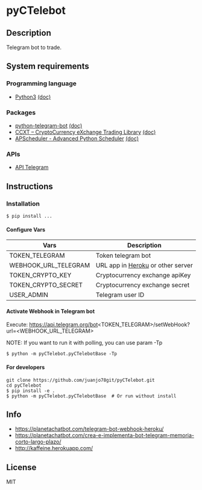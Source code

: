 # pyCTelebot


## Description

Telegram bot to trade.


## System requirements

### Programming language
* [Python3](https://www.python.org/) [(doc)](https://docs.python.org/)

### Packages
* [python-telegram-bot](https://github.com/python-telegram-bot/python-telegram-bot) [(doc)](https://python-telegram-bot.readthedocs.io/en/stable/)
* [CCXT – CryptoCurrency eXchange Trading Library](https://github.com/ccxt/ccxt) [(doc)](https://docs.ccxt.com/en/latest/manual.html)
* [APScheduler - Advanced Python Scheduler](https://github.com/agronholm/apscheduler) [(doc)](https://apscheduler.readthedocs.io/en/3.x/)
### APIs
* [API Telegram](https://core.telegram.org/bots/api)

## Instructions
### Installation

```shell
$ pip install ...
```
#### Configure Vars

| Vars                 | Description                                                  |
|----------------------|--------------------------------------------------------------|
| TOKEN_TELEGRAM       | Token telegram bot                                           |
| WEBHOOK_URL_TELEGRAM | URL app in [Heroku](https://www.heroku.com/) or other server |
| TOKEN_CRYPTO_KEY     | Cryptocurrency exchange apiKey                               |
| TOKEN_CRYPTO_SECRET  | Cryptocurrency exchange secret                               |
| USER_ADMIN           | Telegram user ID                                             |

#### Activate Webhook in Telegram bot
Execute: https://api.telegram.org/bot<TOKEN_TELEGRAM>/setWebHook?url=<WEBHOOK_URL_TELEGRAM>

NOTE: If you want to run it with polling, you can use param -Tp
```shell
$ python -m pyCTelebot.pyCTelebotBase -Tp
```

#### For developers
```shell
git clone https://github.com/juanjo78git/pyCTelebot.git
cd pyCTelebot
$ pip install -e . 
$ python -m pyCTelebot.pyCTelebotBase  # Or run without install
```


## Info

- https://planetachatbot.com/telegram-bot-webhook-heroku/
- https://planetachatbot.com/crea-e-implementa-bot-telegram-memoria-corto-largo-plazo/
- http://kaffeine.herokuapp.com/

## License

MIT
